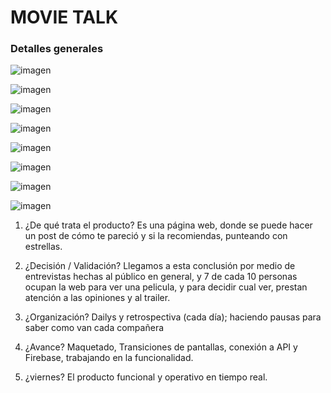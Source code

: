 # MOVIE TALK
### Detalles generales
![imagen](https://s9.postimg.org/8obtl1egv/Whats_App_Image_2018-01-10_at_16.29.32.jpg)

![imagen](https://s9.postimg.org/579rhuxcf/image.jpg) 

![imagen](https://s9.postimg.org/cn913qdcv/image.jpg) 

![imagen](https://s9.postimg.org/4uidbruj3/image.jpg) 

![imagen](https://s9.postimg.org/nzlmlk427/image.jpg) 

![imagen](https://s9.postimg.org/ocd0rqu1r/image.jpg)

![imagen](https://s9.postimg.org/ynpdk3o8f/image.jpg) 

![imagen](https://s9.postimg.org/dpj7mbtm7/image.jpg) 

1) ¿De qué trata el producto?
Es una página web, donde se puede hacer un post de cómo te pareció y si la recomiendas, punteando con estrellas.

2) ¿Decisión / Validación?
Llegamos a esta conclusión por medio de entrevistas hechas al público en general, y 7 de cada 10 personas ocupan la web para ver una pelicula, y para decidir cual ver, prestan atención a las opiniones y al trailer.

3) ¿Organización?
Dailys y retrospectiva (cada día); haciendo pausas para saber como van cada compañera


4) ¿Avance?
Maquetado, Transiciones de pantallas, conexión a API y Firebase, trabajando en la funcionalidad.


5) ¿viernes?
El producto funcional y operativo en tiempo real.  


